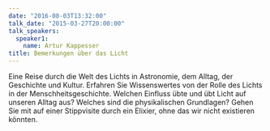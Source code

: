 ```yaml
---
date: "2016-08-03T13:32:00"
talk_date: "2015-03-27T20:00:00"
talk_speakers:
  speaker1:
    name: Artur Kappesser
title: Bemerkungen über das Licht
---
```


Eine Reise durch die Welt des Lichts in Astronomie, dem Alltag, der Geschichte und Kultur. Erfahren Sie Wissenswertes von der Rolle des Lichts in der Menschheitsgeschichte. Welchen Einfluss übte und übt Licht auf unseren Alltag aus? Welches sind die physikalischen Grundlagen? Gehen Sie mit auf einer Stippvisite durch ein Elixier, ohne das wir nicht existieren könnten.
